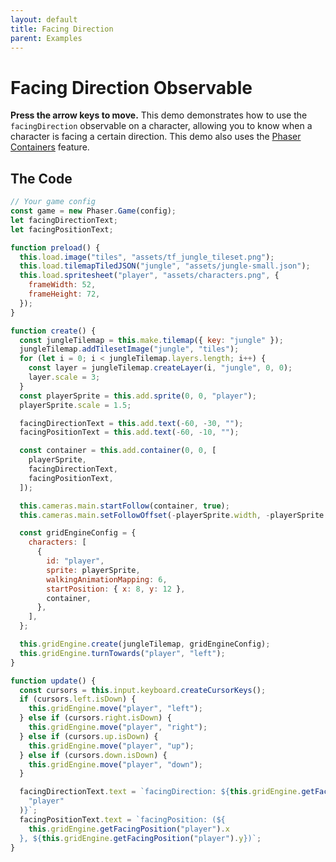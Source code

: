 ```yaml
---
layout: default
title: Facing Direction
parent: Examples
---
```


# Facing Direction Observable

**Press the arrow keys to move.** This demo demonstrates how to use the `facingDirection` observable on a character, allowing you to know when a character is facing a certain direction. This demo also uses the [Phaser Containers](phaser-container) feature.

<div id="game"></div>

<script src="js/phaser.min.js"></script>
<script src="js/grid-engine-2.18.1.min.js"></script>
<script src="js/getBasicConfig.js"></script>

<script>
  const config = getBasicConfig(preload, create, update);
  const game = new Phaser.Game(config);
  let facingDirectionText;
  let facingPositionText;

  function preload () {
    this.load.image("tiles", "assets/tf_jungle_tileset.png");
    this.load.tilemapTiledJSON("jungle", "assets/jungle-small.json");
    this.load.spritesheet("player", "assets/characters.png", {
      frameWidth: 52,
      frameHeight: 72,
    });
  }

  function create () {
    const jungleTilemap = this.make.tilemap({ key: "jungle" });
    jungleTilemap.addTilesetImage("jungle", "tiles");
    for (let i = 0; i < jungleTilemap.layers.length; i++) {
      const layer = jungleTilemap.createLayer(i, "jungle", 0, 0);
      layer.scale = 3;
    }
    const playerSprite = this.add.sprite(0, 0, "player");
    playerSprite.scale = 1.5;

    facingDirectionText = this.add.text(-60, -30, '');
    facingPositionText = this.add.text(-60, -10, '');

    const container = this.add.container(0, 0, [ playerSprite, facingDirectionText, facingPositionText]);

    this.cameras.main.startFollow(container, true);
    this.cameras.main.setFollowOffset(- (playerSprite.width), -(playerSprite.height));

    const gridEngineConfig = {
      characters: [
        {
          id: "player",
          sprite: playerSprite,
          walkingAnimationMapping: 6,
          startPosition: {x: 8, y: 12},
          container
        },
      ],
    };

    this.gridEngine.create(jungleTilemap, gridEngineConfig);
    this.gridEngine.turnTowards("player", 'left');
  }

  function update () {
    const cursors = this.input.keyboard.createCursorKeys();
    if (cursors.left.isDown) {
      this.gridEngine.move("player", "left");
    } else if (cursors.right.isDown) {
      this.gridEngine.move("player", "right");
    } else if (cursors.up.isDown) {
      this.gridEngine.move("player", "up");
    } else if (cursors.down.isDown) {
      this.gridEngine.move("player", "down");
    }

    facingDirectionText.text = `facingDirection: ${this.gridEngine.getFacingDirection('player')}`;
    facingPositionText.text = `facingPosition: (${this.gridEngine.getFacingPosition('player').x}, ${this.gridEngine.getFacingPosition('player').y})`;
  }
</script>

## The Code

```javascript
// Your game config
const game = new Phaser.Game(config);
let facingDirectionText;
let facingPositionText;

function preload() {
  this.load.image("tiles", "assets/tf_jungle_tileset.png");
  this.load.tilemapTiledJSON("jungle", "assets/jungle-small.json");
  this.load.spritesheet("player", "assets/characters.png", {
    frameWidth: 52,
    frameHeight: 72,
  });
}

function create() {
  const jungleTilemap = this.make.tilemap({ key: "jungle" });
  jungleTilemap.addTilesetImage("jungle", "tiles");
  for (let i = 0; i < jungleTilemap.layers.length; i++) {
    const layer = jungleTilemap.createLayer(i, "jungle", 0, 0);
    layer.scale = 3;
  }
  const playerSprite = this.add.sprite(0, 0, "player");
  playerSprite.scale = 1.5;

  facingDirectionText = this.add.text(-60, -30, "");
  facingPositionText = this.add.text(-60, -10, "");

  const container = this.add.container(0, 0, [
    playerSprite,
    facingDirectionText,
    facingPositionText,
  ]);

  this.cameras.main.startFollow(container, true);
  this.cameras.main.setFollowOffset(-playerSprite.width, -playerSprite.height);

  const gridEngineConfig = {
    characters: [
      {
        id: "player",
        sprite: playerSprite,
        walkingAnimationMapping: 6,
        startPosition: { x: 8, y: 12 },
        container,
      },
    ],
  };

  this.gridEngine.create(jungleTilemap, gridEngineConfig);
  this.gridEngine.turnTowards("player", "left");
}

function update() {
  const cursors = this.input.keyboard.createCursorKeys();
  if (cursors.left.isDown) {
    this.gridEngine.move("player", "left");
  } else if (cursors.right.isDown) {
    this.gridEngine.move("player", "right");
  } else if (cursors.up.isDown) {
    this.gridEngine.move("player", "up");
  } else if (cursors.down.isDown) {
    this.gridEngine.move("player", "down");
  }

  facingDirectionText.text = `facingDirection: ${this.gridEngine.getFacingDirection(
    "player"
  )}`;
  facingPositionText.text = `facingPosition: (${
    this.gridEngine.getFacingPosition("player").x
  }, ${this.gridEngine.getFacingPosition("player").y})`;
}
```
